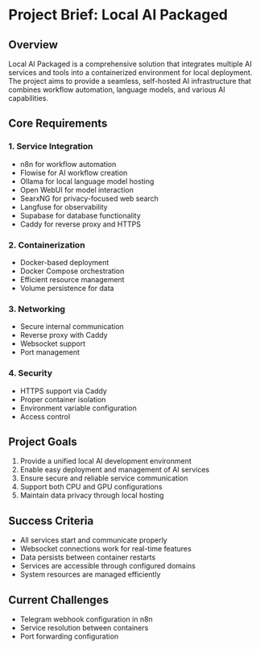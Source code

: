 # Project Brief: Local AI Packaged

## Overview
Local AI Packaged is a comprehensive solution that integrates multiple AI services and tools into a containerized environment for local deployment. The project aims to provide a seamless, self-hosted AI infrastructure that combines workflow automation, language models, and various AI capabilities.

## Core Requirements

### 1. Service Integration
- n8n for workflow automation
- Flowise for AI workflow creation
- Ollama for local language model hosting
- Open WebUI for model interaction
- SearxNG for privacy-focused web search
- Langfuse for observability
- Supabase for database functionality
- Caddy for reverse proxy and HTTPS

### 2. Containerization
- Docker-based deployment
- Docker Compose orchestration
- Efficient resource management
- Volume persistence for data

### 3. Networking
- Secure internal communication
- Reverse proxy with Caddy
- Websocket support
- Port management

### 4. Security
- HTTPS support via Caddy
- Proper container isolation
- Environment variable configuration
- Access control

## Project Goals
1. Provide a unified local AI development environment
2. Enable easy deployment and management of AI services
3. Ensure secure and reliable service communication
4. Support both CPU and GPU configurations
5. Maintain data privacy through local hosting

## Success Criteria
- All services start and communicate properly
- Websocket connections work for real-time features
- Data persists between container restarts
- Services are accessible through configured domains
- System resources are managed efficiently

## Current Challenges
- Telegram webhook configuration in n8n
- Service resolution between containers
- Port forwarding configuration
